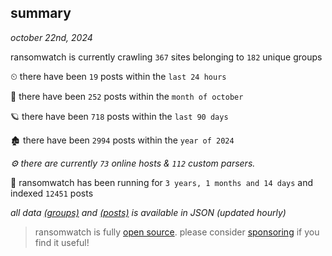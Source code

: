 
## summary
_october 22nd, 2024_

ransomwatch is currently crawling `367` sites belonging to `182` unique groups

⏲ there have been `19` posts within the `last 24 hours`

🦈 there have been `252` posts within the `month of october`

🪐 there have been `718` posts within the `last 90 days`

🏚 there have been `2994` posts within the `year of 2024`

_⚙️ there are currently `73` online hosts & `112` custom parsers._

🦕 ransomwatch has been running for `3 years, 1 months and 14 days` and indexed `12451` posts

_all data  [(groups)](http://ransomwhat.telemetry.ltd/groups) and [(posts)](http://ransomwhat.telemetry.ltd/posts) is available in JSON (updated hourly)_

> ransomwatch is fully [open source](https://github.com/joshhighet/ransomwatch#ransomwatch--). please consider [sponsoring](https://github.com/sponsors/joshhighet) if you find it useful!
